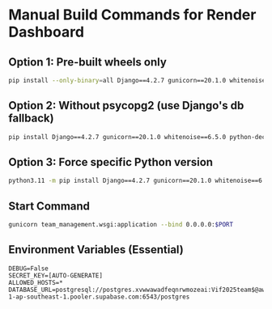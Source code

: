 # Manual Build Commands for Render Dashboard

## Option 1: Pre-built wheels only
```bash
pip install --only-binary=all Django==4.2.7 gunicorn==20.1.0 whitenoise==6.5.0 python-decouple==3.8 dj-database-url==2.1.0 && mkdir -p static/css && echo "/* CSS */" > static/css/output.css && python manage.py collectstatic --no-input && python manage.py migrate
```

## Option 2: Without psycopg2 (use Django's db fallback)
```bash
pip install Django==4.2.7 gunicorn==20.1.0 whitenoise==6.5.0 python-decouple==3.8 && mkdir -p static/css && echo "/* CSS */" > static/css/output.css && python manage.py collectstatic --no-input
```

## Option 3: Force specific Python version
```bash
python3.11 -m pip install Django==4.2.7 gunicorn==20.1.0 whitenoise==6.5.0 python-decouple==3.8 dj-database-url==2.1.0 && python3.11 manage.py collectstatic --no-input && python3.11 manage.py migrate
```

## Start Command
```bash
gunicorn team_management.wsgi:application --bind 0.0.0.0:$PORT
```

## Environment Variables (Essential)
```
DEBUG=False
SECRET_KEY=[AUTO-GENERATE]
ALLOWED_HOSTS=*
DATABASE_URL=postgresql://postgres.xvwwawadfeqnrwmozeai:Vif2025team$@aws-1-ap-southeast-1.pooler.supabase.com:6543/postgres
```
